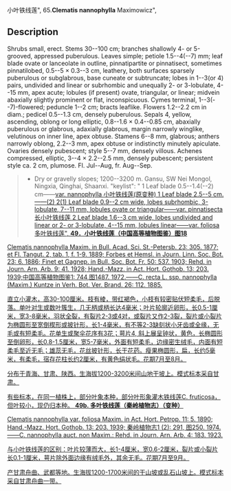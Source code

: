 小叶铁线莲",
65.**Clematis nannophylla** Maximowicz",

## Description
Shrubs small, erect. Stems 30--100 cm; branches shallowly 4- or 5-grooved, appressed puberulous. Leaves simple; petiole 1.5--4(--7) mm; leaf blade ovate or lanceolate in outline, pinnatipartite or pinnatisect, sometimes pinnatilobed, 0.5--5 × 0.3--3 cm, leathery, both surfaces sparsely puberulous or subglabrous, base cuneate or subtruncate; lobes in 1--3(or 4) pairs, undivided and linear or subrhombic and unequally 2- or 3-lobulate, 4--15 mm, apex acute; lobules (if present) ovate, triangular, or linear; midvein abaxially slightly prominent or flat, inconspicuous. Cymes terminal, 1--3(--7)-flowered; peduncle 1--2 cm; bracts leaflike. Flowers 1.2--2.2 cm in diam.; pedicel 0.5--1.3 cm, densely puberulous. Sepals 4, yellow, ascending, oblong or long elliptic, 0.8--1.6 × 0.4--0.85 cm, abaxially puberulous or glabrous, adaxially glabrous, margin narrowly winglike, velutinous on inner line, apex obtuse. Stamens 6--8 mm, glabrous; anthers narrowly oblong, 2.2--3 mm, apex obtuse or indistinctly minutely apiculate. Ovaries densely pubescent; style 5--7 mm, densely villous. Achenes compressed, elliptic, 3--4 × 2.2--2.5 mm, densely pubescent; persistent style ca. 2 cm, plumose. Fl. Jul--Aug, fr. Aug--Sep.

> * Dry or gravelly slopes; 1200--3200 m. Gansu, SW Nei Mongol, Ningxia, Qinghai, Shaanxi.
  "keylist": "
1 Leaf blade 0.5--1.4(--2) cm——<a href='/info/Clematis nannophylla var. nannophylla?t=foc'>var. nannophylla 小叶铁线莲(原变种)
1 Leaf blade 2.5--5 cm.——(2)
2(1) Leaf blade 0.9--2 cm wide, lobes subrhombic, 3-lobulate, 7--11 mm, lobules ovate or triangular——<a href='/info/Clematis nannophylla var. pinnatisecta?t=foc'>var. pinnatisecta 长小叶铁线莲
2 Leaf blade 1.6--3 cm wide, lobes undivided and linear or 2- or 3-lobulate, 4--15 mm, lobules linear——<a href='/info/Clematis nannophylla var. foliosa?t=foc'>var. foliosa 多叶铁线莲",
**49．小叶铁线莲（中国高等植物图鉴）图18**

Clematis nannophylla Maxim. in Bull. Acad. Sci. St.-Petersb. 23: 305. 1877; et Fl. Tangut. 2, tab. 1, f. 1-9. 1889; Forbes et Hemsl. in Journ. Linn. Soc. Bot. 23: 6. 1886; Finet et Gagnep. in Bull. Soc. Bot. Fr. 50: 537. 1903; Rehd. in Journ. Arn. Arb. 9: 41. 1928; Hand.-Mazz. in Act. Hort. Gothob. 13: 203. 1939;中国高等植物图鉴1: 744,图1487. 1972.——C. recta L. ssp. nannophylla (Maxim.) Kuntze in Verh. Bot. Ver. Brand. 26: 112. 1885.

直立小灌木，高30-100厘米。枝有棱，带红褐色，小枝有较密贴伏短柔毛，后脱落。单叶对生或数叶簇生，几无柄或柄长达4毫米；叶片轮廓近卵形，长0.5-1厘米，宽3-8毫米，羽状全裂，有裂片2-3或4对，或裂片又作2-3裂，裂片或小裂片为椭圆形至宽倒楔形或披针形，长1-4毫米，有不等2-3缺刻状小牙齿或全缘，无毛或有短柔毛。花单生或聚伞花序有3花；萼片4, 斜上展呈钟状，黄色，长椭圆形至倒卵形，长0.8-1.5厘米，宽5-7毫米，外面有短柔毛，边缘密生绒毛，内面有短柔毛至近无毛；雄蕊无毛，花丝披针形，长于花药。瘦果椭圆形，扁，长约5毫米，有柔毛，宿存花柱长约2厘米，有黄色绢状毛。花期7月至8月。

分布于青海、甘肃、陕西。生海拔1200-3200米间山地干坡上。模式标本采自甘肃。

有些标本，在同一植株上，部分叶象本种，部分叶形象灌木铁线莲C. fruticosa，但叶较小，现仍归本种。
**49b. 多叶铁线莲（秦岭植物志）（变种）**

Clematis nannophylla var. foliosa Maxim. in Act. Hort. Petrop. 11: 5. 1890; Hand.-Mazz. Hort. Gothob. 13: 203. 1939; 秦岭植物志1 (2): 291, 图250. 1974.——C. nannophylla auct. non Maxim.: Rehd. in Journ. Arn. Arb. 4: 183. 1923.

与小叶铁线莲的区别：叶片较薄而大，长1-4厘米，宽0.6-2厘米，裂片或小裂片长0.1-1厘米，萼片除外面边缘有绒毛外，其余无毛。花期7月至9月。

产甘肃舟曲、武都等地。生海拔1200-1700米间的干山坡或乱石山坡上。模式标本采自甘肃舟曲一带。
